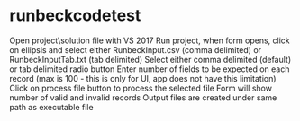 # runbeckcodetest
Open project\solution file with VS 2017
Run project, when form opens, click on ellipsis and select either RunbeckInput.csv (comma delimited) or RunbeckInputTab.txt (tab delimited) 
Select either comma delimited (default) or tab delimited radio button
Enter number of fields to be expected on each record (max is 100 - this is only for UI, app does not have this limitation)
Click on process file button to process the selected file
Form will show number of valid and invalid records
Output files are created under same path as executable file
